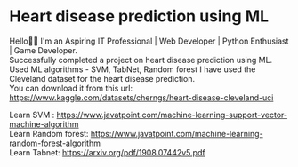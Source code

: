 # Heart disease prediction using ML
Hello👋🏻 I'm an Aspiring IT Professional | Web Developer | Python Enthusiast | Game Developer.<br>
Successfully completed a project on heart disease prediction using ML.<br>
Used ML algorithms - SVM, TabNet, Random forest
I have used the Cleveland dataset for the heart disease prediction.<br>
You can download it from this url: https://www.kaggle.com/datasets/cherngs/heart-disease-cleveland-uci <br>

Learn SVM : https://www.javatpoint.com/machine-learning-support-vector-machine-algorithm <br>
Learn Random forest: https://www.javatpoint.com/machine-learning-random-forest-algorithm <br>
Learn Tabnet: https://arxiv.org/pdf/1908.07442v5.pdf
